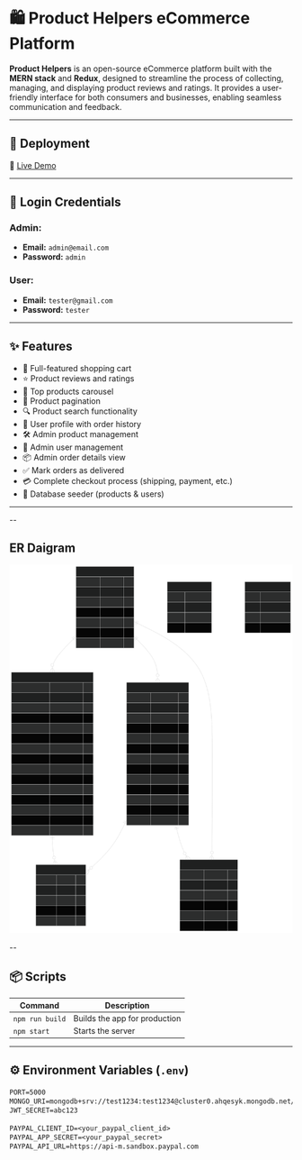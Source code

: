 # 🛍️ Product Helpers eCommerce Platform

**Product Helpers** is an open-source eCommerce platform built with the **MERN stack** and **Redux**, designed to streamline the process of collecting, managing, and displaying product reviews and ratings. It provides a user-friendly interface for both consumers and businesses, enabling seamless communication and feedback.

---

## 🚀 Deployment

🔗 [Live Demo](https://product-helpers-4avp.onrender.com)

---

## 👥 Login Credentials

### Admin:
- **Email:** `admin@email.com`  
- **Password:** `admin`

### User:
- **Email:** `tester@gmail.com`  
- **Password:** `tester`

---

## ✨ Features

- 🛒 Full-featured shopping cart
- ⭐ Product reviews and ratings
- 🎠 Top products carousel
- 📄 Product pagination
- 🔍 Product search functionality
- 👤 User profile with order history
- 🛠️ Admin product management
- 👥 Admin user management
- 📦 Admin order details view
- ✅ Mark orders as delivered
- 💳 Complete checkout process (shipping, payment, etc.)
- 🌱 Database seeder (products & users)

---

--
## ER Daigram 


![image alt](https://raw.githubusercontent.com/yadav04anurag/Ratings_and_Review/f19cadb70faa15d54fd0199a6d161b951e6b2960/ER%20daigram.svg)


--
## 📦 Scripts

| Command          | Description                   |
|------------------|-------------------------------|
| `npm run build`  | Builds the app for production |
| `npm start`      | Starts the server             |

---

## ⚙️ Environment Variables (`.env`)

```env
PORT=5000
MONGO_URI=mongodb+srv://test1234:test1234@cluster0.ahqesyk.mongodb.net/proshop
JWT_SECRET=abc123

PAYPAL_CLIENT_ID=<your_paypal_client_id>
PAYPAL_APP_SECRET=<your_paypal_secret>
PAYPAL_API_URL=https://api-m.sandbox.paypal.com
